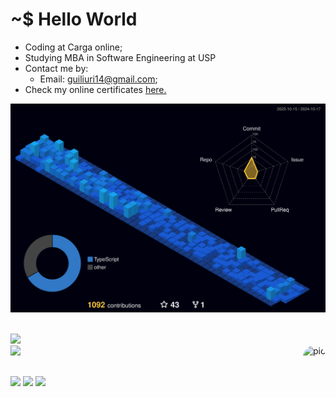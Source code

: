 # ~$ Hello World

-   Coding at Carga online;
-   Studying MBA in Software Engineering at USP
-   Contact me by:
		<ul>
			<li>
				Email: guiliuri14@gmail.com;
			</li>
		</ul>
-   Check my online certificates <a href="https://cursos.alura.com.br/user/guiliuri/fullCertificate/d01f46916e7e645ee4f572502de23f5c">here.</a>

![](./profile-3d-contrib/profile-night-view.svg)

<div style="display: inline_block"><br>
  	<img src="https://skillicons.dev/icons?i=ts,js,go,lua,python,tensorflow,sklearn,postgres,linux&perline=15&theme=dark" />
	</br>
   	<img src="https://skillicons.dev/icons?i=nodejs,adonis,nest,react,redux,vite,next,vercel,git,nginx,postman&perline=15&theme=dark" />
	<img align="right" alt="pic" height="150" style="border-radius:50px;" src="https://github.com/guiliuri13.png">
</div> 

##

<div>
	<a href = "mailto:guiliuri14@gmail.com"><img src="https://img.shields.io/badge/-Gmail-%23333?style=for-the-badge&logo=gmail&logoColor=white" target="_blank"></a> 
	<a href="https://www.linkedin.com/in/guilherme-iuri-de-barros-5b2b54212/" target="_blank"><img src="https://img.shields.io/badge/-LinkedIn-%230077B5?style=for-the-badge&logo=linkedin&logoColor=white" target="_blank"></a>
	<a height="50" href="https://cursos.alura.com.br/user/guiliuri" target="_blank"><img height="28" src="https://i0.wp.com/www.hipsters.tech/wp-content/uploads/2020/05/banner-hipsters-alura.png?fit=750%2C200&ssl=1" target="_blank"></a> 
</div>
